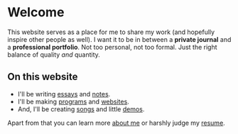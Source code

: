 # Welcome

This website serves as a place for me to share my work (and hopefully inspire other people as well).
I want it to be in between a **private journal** and a **professional portfolio**.
Not too personal, not too formal.
Just the right balance of quality *and* quantity.

## On this website

- I'll be writing [essays](/writing/essays) and [notes](/writing/notes).
- I'll be making [programs](/computing/programs) and [websites](/computing/programs).
- And, I'll be creating [songs](/music/songs) and little [demos](/music/demos).

Apart from that you can learn more [about me](/about) or harshly judge my [resume](/about/resume).
